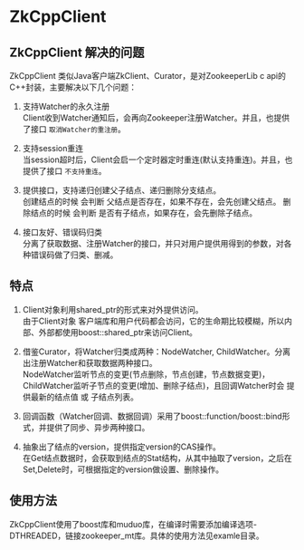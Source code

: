 # ZkCppClient

## ZkCppClient 解决的问题

ZkCppClient 类似Java客户端ZkClient、Curator，是对ZookeeperLib c api的C++封装，主要解决以下几个问题：

1. 支持Watcher的永久注册  
Client收到Watcher通知后，会再向Zookeeper注册Watcher。并且，也提供了接口 `取消Watcher的重注册`。

2. 支持session重连  
当session超时后，Client会启一个定时器定时重连(默认支持重连)。并且，也提供了接口 `不支持重连`。

3. 提供接口，支持递归创建父子结点、递归删除分支结点。  
创建结点的时候 会判断 父结点是否存在，如果不存在，会先创建父结点。
删除结点的时候 会判断 是否有子结点，如果存在，会先删除子结点。

4. 接口友好、错误码归类  
分离了获取数据、注册Watcher的接口，并只对用户提供用得到的参数，对各种错误码做了归类、删减。

## 特点

1. Client对象利用shared_ptr的形式来对外提供访问。  
由于Client对象 客户端库和用户代码都会访问，它的生命期比较模糊，所以内部、外部都使用boost::shared_ptr来访问Client。

2. 借鉴Curator，将Watcher归类成两种：NodeWatcher, ChildWatcher。分离出注册Watcher和获取数据两种接口。  
NodeWatcher监听节点的变更(节点删除，节点创建，节点数据变更)，ChildWatcher监听子节点的变更(增加、删除子结点)，且回调Watcher时会 提供最新的结点值 或 子结点列表。

3. 回调函数（Watcher回调、数据回调）采用了boost::function/boost::bind形式，并提供了同步、异步两种接口。

4. 抽象出了结点的version，提供指定version的CAS操作。  
在Get结点数据时，会获取到结点的Stat结构，从其中抽取了version，之后在Set,Delete时，可根据指定的version做设置、删除操作。


## 使用方法

ZkCppClient使用了boost库和muduo库，在编译时需要添加编译选项-DTHREADED，链接zookeeper_mt库。具体的使用方法见examle目录。

